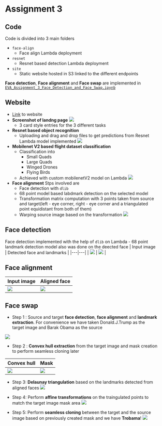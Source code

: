# Assignment 3

## Code
Code is divided into 3 main folders
- ```face-align``` 
    - Face align Lambda deployment
- ```resnet``` 
    - Resnet based detection Lambda deployment 
- ```site```
    - Static website hosted in S3 linked to the different endpoints

**Face detection**, **Face alignment** and **Face swap** are implemented in [```EVA_Assignment_3_Face_Detection_and_Face_Swap.ipynb```](https://github.com/truehunch/eva-p2/blob/master/A3/EVA_Assignment_3_Face_Detection_and_Face_Swap.ipynb)

## Website

- [Link](https://eva4-p2-website.s3.ap-south-1.amazonaws.com/index.html) to website
- **Screenshot of landng page**
    ![](img/a3-1.png)
    - 3 card style entries for the 3 different tasks
- **Resnet based object recognition**
    - Uploading and drag and drop files to get predictions from Resnet Lambda model implemented
    ![](img/a3-2.png)
- **Mobilenet V2 based flight dataset classification**
    - Classification into 
      - Small Quads
      - Large Quads
      - Winged Drones
      - Flying Birds 
     - Achieved with custom mobilenetV2 model on Lambda 
    ![](img/a3-3.png)
- **Face alignment**
     Stps involved are
     - Face detection with ```dlib```
     - 68 point model based labdmark detection on the selected model
     - Transformation matrix computation with 3 points taken from source and target(left - eye corner, right - eye corner and a triangulated point equidistant from both of them)
     - Warping source image based on the transformation
    ![](img/a3-4.png)

## Face detection

Face detection implemented with the help of ```dlib``` on Lambda
     - 68 point landmark detection model also was done on the deected face
| Input image |  Detected face and landmarks |
|---|---|
| ![](img/a3-13.png) |  ![](img/a3-14.png) |

## Face alignment

| Input image |  Aligned face |
|---|---|
| ![](img/a3-5.png) |  ![](img/a3-6.png) |

## Face swap

- Step 1 : Source and target **face detection**, **face alignment** and **landmark extraction**. For convenience we have taken Donald.J.Trump as the target image and Barak Obama as the source

![](img/a3-7.png)

- Step 2 : **Convex hull extraction** from the target image and mask creation to perform seamless cloning later

| Convex hull |  Mask |
|---|---|
| ![](img/a3-8.png) |  ![](img/a3-9.png) |

- Step 3: **Delaunay triangulation** based on the landmarks detected from aligned faces
![](img/a3-10.png)

- Step 4: Perform **affine transformations** on the traingulated points to match the target image mask area
![](img/a3-11.png)

- Step 5: Perform **seamless cloning** between the target and the source image based on previously created mask and we have **Trobama**!
![](img/a3-12.png)